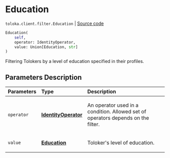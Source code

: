 # Education
`toloka.client.filter.Education` | [Source code](https://github.com/Toloka/toloka-kit/blob/v1.1.3/src/client/filter.py#L292)

```python
Education(
    self,
    operator: IdentityOperator,
    value: Union[Education, str]
)
```

Filtering Tolokers by a level of education specified in their profiles.

## Parameters Description

| Parameters | Type | Description |
| :----------| :----| :-----------|
`operator`|**[IdentityOperator](toloka.client.primitives.operators.IdentityOperator.md)**|<p>An operator used in a condition. Allowed set of operators depends on the filter.</p>
`value`|**[Education](toloka.client.filter.Education.Education.md)**|<p>Toloker&#x27;s level of education.</p>
